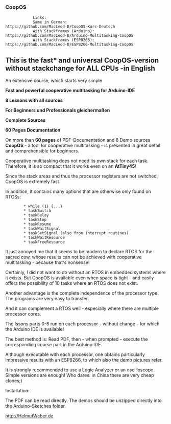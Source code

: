### CoopOS

                
                Links:
                Same in German:                     https://github.com/MacLeod-D/CoopOS-Kurs-Deutsch
                With Stackframes (Arduino):         https://github.com/MacLeod-D/Arduino-Multitasking-CoopOS
                With Stackframes (ESP8266):         https://github.com/MacLeod-D/ESP8266-Multitasking-CoopOS
                
                
                

## This is the fast* and universal CoopOS-version without stackchange  for ALL CPUs -in English

                      
An extensive course, which starts very simple

   **Fast and powerful cooperative multitasking for Arduino-IDE**
   
   **8 Lessons with all sources** 
   
   **For Beginners und Professionals gleichermaßen**
   
   **Complete Sources**
   
   **60 Pages Documentation**
              
              
On more than **60 pages** of PDF-Documentation and 8 Demo sources **CoopOS** - a tool for cooperative multitasking - is presented in great detail and comprehensible for beginners.

Cooperative multitasking does not need its own stack for each task. Therefore, it is so compact that it works even on an **AtTiny45**!

Since the stack areas and thus the processor registers are not switched, CoopOS is extremely fast.

In addition, it contains many options that are otherwise only found on RTOSs:

            * while (1) {...}
            * taskSwitch
            * taskDelay
            * taskStop
            * taskResume
            * taskWaitSignal
            * taskSetSignal (also from interrupt routines)
            * taskWaitResource
            * taskFreeResource

It just annoyed me that it seems to be modern to declare RTOS for the sacred cow, whose results
can not be achieved with cooperative multitasking - because that's nonsense!

Certainly, I did not want to do without an RTOS in embedded systems where it exists.
But CoopOS is available even when space is tight - and easily offers the possibility of 10 tasks
where an RTOS does not exist.

Another advantage is the complete independence of the processor type.
The programs are very easy to transfer.

And it can complement a RTOS well - especially where there are multiple processor cores.

The lssons parts 0-6 run on each processor - without change - for which the Arduino IDE is available!

The best method is:
Read PDF, then - when prompted - execute the corresponding course part in the Arduino IDE.

Although executable with each processor, one obtains particularly impressive results with an ESP8266,
to which also the demo pictures refer.

It is strongly recommended to use a Logic Analyzer or an oscilloscope. Simple versions are
enough! Who dares: in China there are very cheap clones;)

Installation:

The PDF can be read directly.
The demos should be unzipped directly into the Arduino-Sketches folder.

http://HelmutWeber.de
